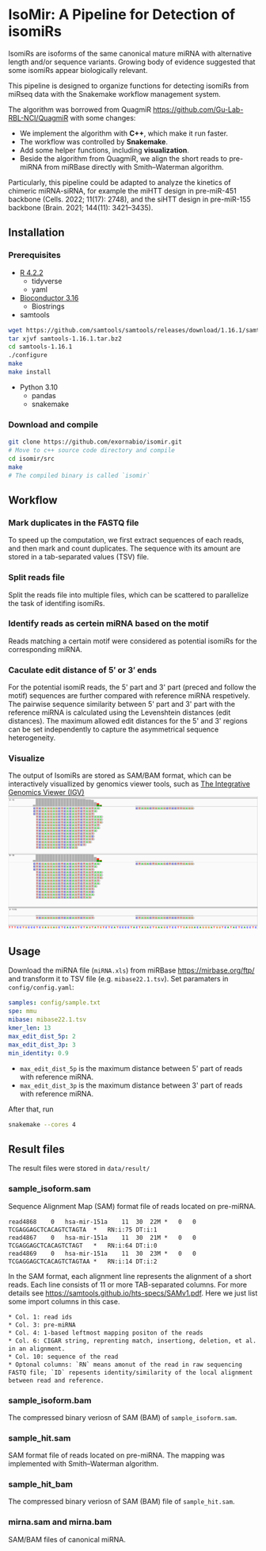 # IsoMir: A Pipeline for Detection of isomiRs

IsomiRs are isoforms of the same canonical mature miRNA with alternative length and/or sequence variants.
Growing body of evidence suggested that some isomiRs appear biologically relevant.

This pipeline is designed to organize functions for detecting isomiRs from miRseq data with the Snakemake workflow management system.

The algorithm was borrowed from QuagmiR <https://github.com/Gu-Lab-RBL-NCI/QuagmiR> with some changes:

* We implement the algorithm with **C++**, which make it run faster.
* The workflow was controlled by **Snakemake**.
* Add some helper functions, including **visualization**.
* Beside the algorithm from QuagmiR, we align the short reads to pre-miRNA from  miRBase directly with Smith–Waterman algorithm.

Particularly, this pipeline could be adapted to analyze the kinetics of chimeric miRNA-siRNA, for example the miHTT design in pre-miR-451 backbone (Cells. 2022; 11(17): 2748), and the siHTT design in pre-miR-155 backbone (Brain. 2021; 144(11): 3421–3435). 

## Installation
### Prerequisites
* [R 4.2.2](https://mirrors.tuna.tsinghua.edu.cn/CRAN/)
  + tidyverse
  + yaml
* [Bioconductor 3.16](https://www.bioconductor.org/install/)
  + Biostrings
* samtools
```sh
wget https://github.com/samtools/samtools/releases/download/1.16.1/samtools-1.16.1.tar.bz2
tar xjvf samtools-1.16.1.tar.bz2
cd samtools-1.16.1
./configure
make
make install
```

* Python 3.10
  + pandas
  + snakemake

### Download and compile
```sh
git clone https://github.com/exornabio/isomir.git
# Move to c++ source code directory and compile
cd isomir/src
make
# The compiled binary is called `isomir`
```

## Workflow

### Mark duplicates in the FASTQ file
To speed up the computation, we first extract sequences of each reads, and then mark and count duplicates. 
The sequence with its amount are stored in a tab-separated values (TSV) file.

### Split reads file
Split the reads file into multiple files, which can be scattered to parallelize the task of identifing isomiRs.

### Identify reads as certein miRNA based on the motif
Reads matching a certain motif were considered as potential isomiRs for the corresponding miRNA.

### Caculate edit distance of 5′ or 3′ ends
For the potential isomiR reads, the 5' part and 3' part (preced and follow the motif) sequences are further compared with reference miRNA respetively.
The pairwise sequence similarity between 5' part and 3' part with the reference miRNA is calculated using the Levenshtein distances (edit distances).
The maximum allowed edit distances for the 5' and 3' regions can be set 
independently to capture the asymmetrical sequence heterogeneity.

### Visualize 
The output of IsomiRs are stored as SAM/BAM format, which can be interactively visuallized by genomics viewer tools, such as [The Integrative Genomics Viewer (IGV)](https://software.broadinstitute.org/software/igv/)
![](img/igv.png)

## Usage
Download the miRNA file (`miRNA.xls`) from miRBase <https://mirbase.org/ftp/> and transform it to TSV file (e.g. `mibase22.1.tsv`).
Set paramaters in `config/config.yaml`:

```yaml
samples: config/sample.txt
spe: mmu
mibase: mibase22.1.tsv
kmer_len: 13
max_edit_dist_5p: 2
max_edit_dist_3p: 3
min_identity: 0.9
```

* `max_edit_dist_5p` is the maximum distance between 5' part of reads with reference miRNA.
* `max_edit_dist_3p` is the maximum distance between 3' part of reads with reference miRNA.

After that, run
```sh
snakemake --cores 4
```

## Result files
The result files were stored in `data/result/`

### sample_isoform.sam
Sequence Alignment Map (SAM) format file of reads located on pre-miRNA.

```
read4868	0	hsa-mir-151a	11	30	22M	*	0	0	TCGAGGAGCTCACAGTCTAGTA	*	RN:i:75	DT:i:1
read4867	0	hsa-mir-151a	11	30	21M	*	0	0	TCGAGGAGCTCACAGTCTAGT	*	RN:i:64	DT:i:0
read4869	0	hsa-mir-151a	11	30	23M	*	0	0	TCGAGGAGCTCACAGTCTAGTAA	*	RN:i:14	DT:i:2
```

In the SAM format, each alignment line represents the alignment of a short reads. 
Each line consists of 11 or more TAB-separated columns. 
For more details see <https://samtools.github.io/hts-specs/SAMv1.pdf>. 
Here we just list some import columns in this case.

	* Col. 1: read ids
	* Col. 3: pre-miRNA
	* Col. 4: 1-based leftmost mapping positon of the reads
	* Col. 6: CIGAR string, reprenting match, insertiong, deletion, et al. in an alignment.
	* Col. 10: sequence of the read
	* Optonal columns: `RN` means amonut of the read in raw sequencing FASTQ file; `ID` repesents identity/similarity of the local alignment between read and reference.

### sample_isoform.bam
The compressed binary veriosn of SAM (BAM) of `sample_isoform.sam`.

### sample_hit.sam
SAM format file of reads located on pre-miRNA.
The mapping was implemented with Smith–Waterman algorithm.

### sample_hit_bam
The compressed binary veriosn of SAM (BAM) file of `sample_hit.sam`.

### mirna.sam and mirna.bam
SAM/BAM files of canonical miRNA.

